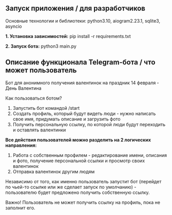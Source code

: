 Запуск приложения / для разработчиков
----------------------------------------
Основные технологии и библиотеки: python3.10, aiogram2.23.1, sqlite3, asyncio

**1. Установка зависимостей:** pip install -r requirements.txt

**2. Запуск бота:** python3 main.py

Описание функционала Telegram-бота / что может пользователь
----------------------------------------
Бот для анонимного получения валентинок на праздник 14 февраля - День Валентина

Как пользоваться ботом?
1. Запустить бот командой /start
2. Создать профиль, который будут видеть люди - нужно написать свое имя, придумать описание и загрузить фото
3. Получить персональную ссылку, по которой люди будут переходить и оставлять валентинки

**Все действия пользователей можно разделить на 2 логических направления:**
1. Работа с собственным профилем - редактирование имени, описания и фото, получение персональной ссылки и просмотр своих валентинок
2. Отправка валентинок другим людям

Независимо от того, как именно пользователь запустит бот (перейдет по чьей-то ссылке или же сделает запуск по умолчанию) - пользователю будет предложено получить собственную ссылку.

Важно! Пользователь не может получить ссылку на профиль, пока не заполнит его.
